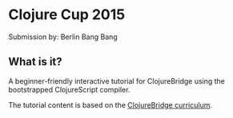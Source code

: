 # Clojure Cup 2015

Submission by: Berlin Bang Bang

## What is it?

A beginner-friendly interactive tutorial for ClojureBridge using the
bootstrapped ClojureScript compiler.

The tutorial content is based on the
[ClojureBridge curriculum](https://github.com/ClojureBridge/curriculum).
